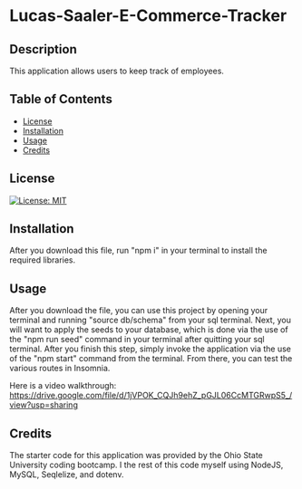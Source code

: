 # Lucas-Saaler-E-Commerce-Tracker

## Description

This application allows users to keep track of employees.

## Table of Contents

- [License](#license)
- [Installation](#installation)
- [Usage](#usage)
- [Credits](#credits)

## License

[![License: MIT](https://img.shields.io/badge/License-MIT-yellow.svg)](https://opensource.org/licenses/MIT)

## Installation

After you download this file, run "npm i" in your terminal to install the required libraries.

## Usage

After you download the file, you can use this project by opening your terminal and running "source db/schema" from your sql terminal. Next, you will want to apply the seeds to your database, which is done via the use of the "npm run seed" command in your terminal after quitting your sql terminal. After you finish this step, simply invoke the application via the use of the "npm start" command from the terminal. From there, you can test the various routes in Insomnia.

Here is a video walkthrough: https://drive.google.com/file/d/1jVPOK_CQJh9ehZ_pGJL06CcMTGRwpS5_/view?usp=sharing

## Credits

The starter code for this application was provided by the Ohio State University coding bootcamp. I the rest of this code myself using NodeJS, MySQL, Seqlelize, and dotenv.